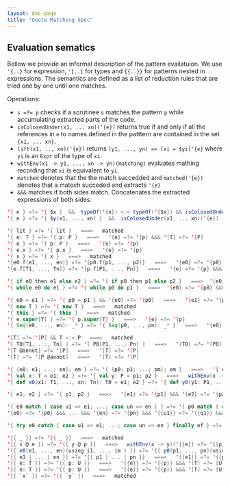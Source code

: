 ```yaml
---
layout: doc-page
title: "Quote Matching Spec"
---
```


## Evaluation sematics

Bellow we provide an informal description of the pattern evailatuion.
We use `'{..}` for expression, `'[..]` for types and `{{..}}` for patterns nested in expressions.
The semantics are defined as a list of reduction rules that are tried one by one until one matches.

Operations:
* `s =?= p` checks if a scrutinee `s` matches the pattern `p` while accumulating extracted parts of the code.
* `isColosedUnder(x1, .., xn)('{e})` returns true if and only if all the references in `e` to names defined in the patttern are contained in the set `{x1, ... xn}`.
* `lift(x1, .., xn)('{e})` returns `(y1, ..., yn) => [xi = $yi]'{e}` where `yi` is an `Expr` of the type of `xi`.
* `withEnv(x1 -> y1, ..., xn -> yn)(matching)` evaluates mathing recording that `xi` is equivalent to `yi`.
* `matched` denotes that the the match succedded and `matched('{e})` denotes that a matech succeded and extracts `'{e}`
* `&&&` matches if both sides match. Concatenates the extracted expressions of both sides.

```scala
'{ e } =?= '{ $x }  &&  typeOf('{e}) <:< typeOf('{$x}) && isColosedUnder()('{e})  ===>   matched('{e})
'{ e } =?= '{ $y(x1, ..., xn) }  &&  isColosedUnder(x1, ... xn)('{e})  ===>   matched(lift(x1, ..., xn)('{e}))

'{ lit } =?= '{ lit }   ===>   matched
'{ e: T } =?= '{ p: P }   ===>   '{e} =?= '{p} &&& '[T] =?= '[P]
'{ e } =?= '{ p: P }   ===>   '{e} =?= '{p}
'{ e.x } =?= '{ p.x }   ===>   '{e} =?= '{p}
'{ x } =?= '{ x }   ===>   matched
'{e0.f(e1, ..., en)} =?= '{p0.f(p1, ..., p2)}   ===>   '{e0} =?= '{p0} &&& '{e1} =?= '{p1} &&& ... %% '{en} =?= '{pn}
'{e.f[T1, ..., Tn]} =?= '{p.f[P1, ..., Pn]}   ===>   '{e} =?= '{p} &&& '[T1] =?= '{P1} &&& ... %% '[Tn] =?= '[Pn]

'{ if e0 then e1 else e2 } =?= '{ if p0 then p1 else p2 }   ===>  '{e0} =?= '{p0} &&& '{e1} =?= '{p1} &&& '{e2} =?= '{p2}
'{ while e0 do e1 } =?= '{ while p0 do p1 }   ===>  '{e0} =?= '{p0} &&& '{e1} =?= '{p1}

'{ e0 = e1 } =?= '{ p0 = p1 } && '{e0} =?= '{p0}   ===>   '{e1} =?= '{p1}
'{ new T } =?= '{ new T }   ===>   matched
'{ this } =?= '{ this }   ===>   matched
'{ e.super[T] } =?= '{ p.super[T] }   ===>   '{e} =?= '{p}
'{ Seq(e0, ..., en): _* } =?= '{ Seq(p0, ..., pn): _* }   ===>   '{e0} =?= '{p0} &&& ... &&& '{en} =?= '{pn}

'[T] =?= '[P] && T <:< P   ===>   matched
'[ T0[T1, ..., Tn] ] =?= '[ P0[P1, ..., Pn] ]   ===>   '[T0] =?= '[P0] &&& ... &&& '[Tn] =?= '[Pn]
'[T @annot] =?= '[P]   ===>   '[T] =?= '[P]
'[T] =?= '[P @annot]   ===>   '[T] =?= '[P]

'{ {e0; e1; ...; en}; em } =?= '{ {p0; p1; ...; pm}; em }   ===>   '{ e0; {e1; ...; en; em} } =?= '{ p0; {p1; ...; pm; em} }
'{ val x: T = e1; e2 } =?= '{ val y: P = p1; p2 }   ===>   withEnv(x -> y)('[T] =?= '[P] &&& '{e1} =?= '{p1} &&& '{e2} =?= '{p2})
'{ def x0(x1: T1, ..., xn: Tn): T0 = e1; e2 } =?= '{ def y0(y1: P1, ..., yn: Pn): P0 = p1; p2 }   ===>   withEnv(x0 -> y0, ..., xn -> yn)('[T0] =?= '[P0] &&& ... &&& '[Tn] =?= '[Pn] &&& '{e1} =?= '{p1} &&& '{e2} =?= '{p2})

'{ e1; e2 } =?= '{ p1; p2 }   ===>   '{e1} =?= '{p1} &&& '{e2} =?= '{p2}

'{ e0 match { case u1 => e1; ...; case un => en } } =?= '{ p0 match { case q1 => p1; ...; case qn => pn } }   ===>
'{e0} =?= '{p0} &&& ... &&& '{en} =?= '{pn} &&& '{{u1}} =?= '{{q1}} &&& ... &&& '{{un}} =?= '{{qn}}

'{ try e0 catch { case u1 => e1; ...; case un => en } finally ef } =?= '{ try p0 catch { case q1 => p1; ...; case qn => pn } finally pf }   ===>   '{e0} =?= '{p0} &&& ... &&& '{en} =?= '{pn} &&& '{{u1}} =?= '{{q1}} &&& ... &&& '{{un}} =?= '{{qn}} &&& '{ef} =?= '{pf}

'{{ _ }} =?= '{{ _ }}   ===>   matched
'{{ x @ e }} =?= '{{ y @ p }}   ===>   withEnv(x -> y)('{{e}} =?= '{{p}})
'{{ e0(e1, ..., en)(using i1, ..., im ) }} =?= '{{ p0(p1, ..., pn)(using q1, ..., 1m) }}   ===>   '{{e0}} =?= '{{p0}} &&& ... &&& '{{en}} =?= '{{pn}} &&& '{i1} =?= '{q1} &&& ... &&& '{im} =?= '{qm}
'{{ e1 | ... | en }} =?= '{{ p1 | ... | pn }}   ===>   '{{e1}} =?= '{{p1}} &&& ... &&& '{{en}} =?= '{{pn}}
'{{ e: T }} =?= '{{ p: U }}   ===>   '{{e}} =?= '{{p}} &&& '[T] =?= [U]
'{{ e: T }} =?= '{{ p: U }}   ===>   '{{e}} =?= '{{p}} &&& '[T] =?= [U]
'{{ `x` }} =?= '{{ `y` }}   ===>   matched
```
